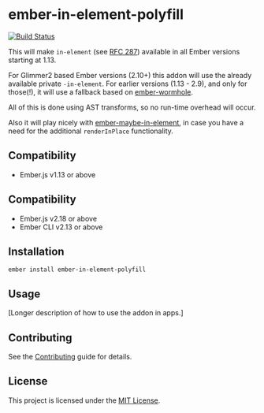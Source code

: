 # ember-in-element-polyfill

[![Build Status](https://travis-ci.org/kaliber5/ember-in-element-polyfill.svg?branch=master)](https://travis-ci.org/kaliber5/ember-in-element-polyfill)

This will make `in-element` (see [RFC 287](https://github.com/emberjs/rfcs/pull/287)) available in all Ember versions
starting at 1.13.

For Glimmer2 based Ember versions (2.10+) this addon will use the already available private `-in-element`. For 
earlier versions (1.13 - 2.9), and only for those(!), it will use a fallback based on [ember-wormhole](https://github.com/yapplabs/ember-wormhole). 

All of this is done using AST transforms, so no run-time overhead will occur. 

Also it will play nicely with [ember-maybe-in-element](https://github.com/DockYard/ember-maybe-in-element), in case you have 
a need for the additional `renderInPlace` functionality.


Compatibility
------------------------------------------------------------------------------

* Ember.js v1.13 or above



Compatibility
------------------------------------------------------------------------------

* Ember.js v2.18 or above
* Ember CLI v2.13 or above


Installation
------------------------------------------------------------------------------

```
ember install ember-in-element-polyfill
```


Usage
------------------------------------------------------------------------------

[Longer description of how to use the addon in apps.]


Contributing
------------------------------------------------------------------------------

See the [Contributing](CONTRIBUTING.md) guide for details.


License
------------------------------------------------------------------------------

This project is licensed under the [MIT License](LICENSE.md).
